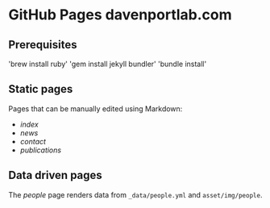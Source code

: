 # GitHub Pages davenportlab.com

## Prerequisites

'brew install ruby'
'gem install jekyll bundler'
'bundle install'

## Static pages

Pages that can be manually edited using Markdown:
- *index*
- *news*
- *contact*
- *publications*

## Data driven pages

The *people* page renders data from `_data/people.yml` and `asset/img/people`.
